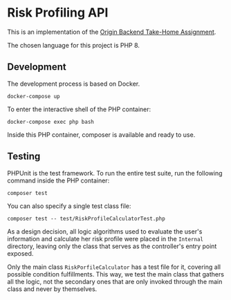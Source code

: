 # Risk Profiling API

This is an implementation of the [Origin Backend Take-Home Assignment](https://github.com/OriginFinancial/origin-backend-take-home-assignment).

The chosen language for this project is PHP 8.

## Development

The development process is based on Docker.

```shell
docker-compose up
```

To enter the interactive shell of the PHP container:

```shell
docker-compose exec php bash
```

Inside this PHP container, composer is available and ready to use.

## Testing

PHPUnit is the test framework. To run the entire test suite, run the following command inside the PHP container:

```shell
composer test
```

You can also specify a single test class file:

```shell
composer test -- test/RiskProfileCalculatorTest.php
```

As a design decision, all logic algorithms used to evaluate the user's information and calculate her risk profile
were placed in the `Internal` directory, leaving only the class that serves as the controller's entry point exposed.

Only the main class `RiskPorfileCalculator` has a test file for it, covering all possible condition
fulfillments. This way, we test the main class that gathers all the logic, not the secondary ones that are only invoked through the
main class and never by themselves.

